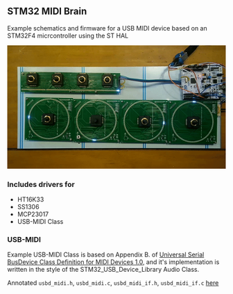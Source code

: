 ## STM32 MIDI Brain

Example schematics and firmware for a USB MIDI device based on an STM32F4 micrcontroller using the ST HAL

![Example Application](https://raw.githubusercontent.com/samjkent/stm32f4-midi-brain/master/demo.gif)

### Includes drivers for

- HT16K33
- SS1306
- MCP23017
- USB-MIDI Class

### USB-MIDI

Example USB-MIDI Class is based on Appendix B. of [Universal Serial BusDevice Class Definition for MIDI Devices 1.0](https://www.usb.org/sites/default/files/midi10.pdf), and it's implementation is written in the style of the STM32_USB_Device_Library Audio Class.

Annotated `usbd_midi.h`, `usbd_midi.c`, `usbd_midi_if.h`, `usbd_midi_if.c` [here](stm32f4-midi-brain/usbd_midi)
